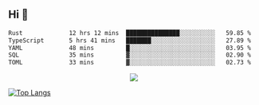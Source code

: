 ## Hi 👋

<!--START_SECTION:waka-->

```txt
Rust             12 hrs 12 mins  ███████████████░░░░░░░░░░   59.85 %
TypeScript       5 hrs 41 mins   ███████░░░░░░░░░░░░░░░░░░   27.89 %
YAML             48 mins         █░░░░░░░░░░░░░░░░░░░░░░░░   03.95 %
SQL              35 mins         ▓░░░░░░░░░░░░░░░░░░░░░░░░   02.90 %
TOML             33 mins         ▓░░░░░░░░░░░░░░░░░░░░░░░░   02.73 %
```

<!--END_SECTION:waka-->

<p align="center">
  <a href="https://wakatime.com/@d93f0e24-e3ad-4f8d-9b8b-385bab9124f6">
    <img src="https://wakatime.com/badge/user/d93f0e24-e3ad-4f8d-9b8b-385bab9124f6.svg" />
  </a>
</p>

[![Top Langs](https://github-readme-stats.vercel.app/api/top-langs/?username=sqlmerr&layout=donut-vertical&theme=ocean_dark)](https://github.com/anuraghazra/github-readme-stats)
